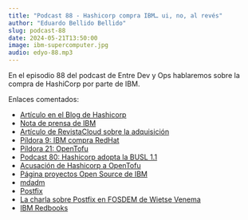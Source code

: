 ```yaml
---
title: "Podcast 88 - Hashicorp compra IBM… ui, no, al revés"
author: "Eduardo Bellido Bellido"
slug: podcast-88
date: 2024-05-21T13:50:00
image: ibm-supercomputer.jpg
audio: edyo-88.mp3
---
```


En el episodio 88 del podcast de Entre Dev y Ops hablaremos sobre la compra de HashiCorp por parte
de IBM.

<!--more-->

Enlaces comentados:

- [Artículo en el Blog de Hashicorp](https://www.hashicorp.com/blog/hashicorp-joins-ibm)
- [Nota de prensa de IBM](https://newsroom.ibm.com/2024-04-24-IBM-to-Acquire-HashiCorp-Inc-Creating-a-Comprehensive-End-to-End-Hybrid-Cloud-Platform)
- [Artículo de RevistaCloud sobre la adquisición](https://revistacloud.com/ibm-adquiere-hashicorp-en-una-jugada-estrategica-para-el-software-y-servicios-en-la-nube/)
- [Píldora 9: IBM compra RedHat](https://www.entredevyops.es/podcasts/pildora-9.html)
- [Píldora 21: OpenTofu](https://www.entredevyops.es/podcasts/pildora-21.html)
- [Podcast 80: Hashicorp adopta la BUSL 1.1](https://www.entredevyops.es/podcasts/podcast-80.html)
- [Acusación de Hashicorp a OpenTofu](https://www.infoworld.com/article/3714980/opentofu-may-be-showing-us-the-wrong-way-to-fork.html)
- [Página proyectos Open Source de IBM](https://www.ibm.com/opensource/ )
- [mdadm](https://raid.wiki.kernel.org/index.php/Linux_Raid)
- [Postfix](https://en.wikipedia.org/wiki/Postfix_(software))
- [La charla sobre Postfix en FOSDEM de Wietse Venema](https://archive.fosdem.org/2014/schedule/event/postfix_lessons_learned_and_recent_developments/)
- [IBM Redbooks](https://www.redbooks.ibm.com/)
